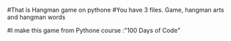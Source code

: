 #That is Hangman game on pythone
#You have 3 files. Game, hangman arts and hangman words

#I make this game from Pythone course :"100 Days of Code"
